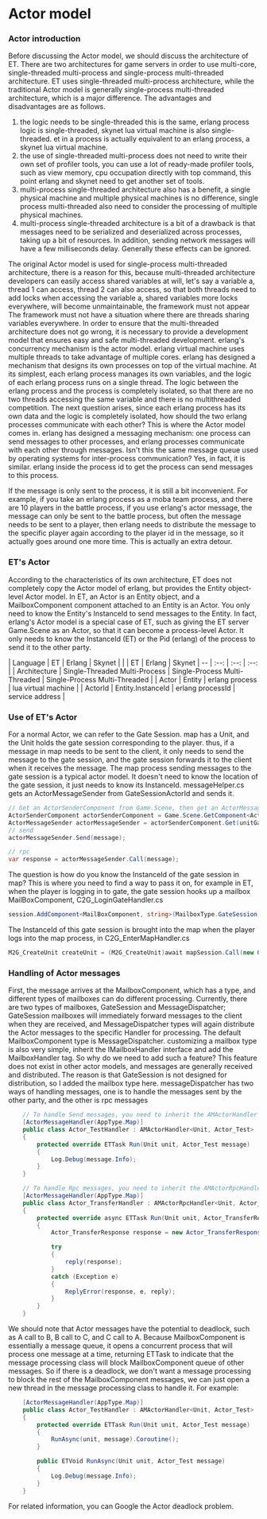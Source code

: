 # Actor model
### Actor introduction
Before discussing the Actor model, we should discuss the architecture of ET. There are two architectures for game servers in order to use multi-core, single-threaded multi-process and single-process multi-threaded architecture. ET uses single-threaded multi-process architecture, while the traditional Actor model is generally single-process multi-threaded architecture, which is a major difference. The advantages and disadvantages are as follows.  
1. the logic needs to be single-threaded this is the same, erlang process logic is single-threaded, skynet lua virtual machine is also single-threaded. et in a process is actually equivalent to an erlang process, a skynet lua virtual machine.  
2. the use of single-threaded multi-process does not need to write their own set of profiler tools, you can use a lot of ready-made profiler tools, such as view memory, cpu occupation directly with top command, this point erlang and skynet need to get another set of tools.  
3. multi-process single-threaded architecture also has a benefit, a single physical machine and multiple physical machines is no difference, single process multi-threaded also need to consider the processing of multiple physical machines.  
4. multi-process single-threaded architecture is a bit of a drawback is that messages need to be serialized and deserialized across processes, taking up a bit of resources. In addition, sending network messages will have a few milliseconds delay. Generally these effects can be ignored.  

The original Actor model is used for single-process multi-threaded architecture, there is a reason for this, because multi-threaded architecture developers can easily access shared variables at will, let's say a variable a, thread 1 can access, thread 2 can also access, so that both threads need to add locks when accessing the variable a, shared variables more locks everywhere, will become unmaintainable, the framework must not appear The framework must not have a situation where there are threads sharing variables everywhere. In order to ensure that the multi-threaded architecture does not go wrong, it is necessary to provide a development model that ensures easy and safe multi-threaded development. erlang's concurrency mechanism is the actor model. erlang virtual machine uses multiple threads to take advantage of multiple cores. erlang has designed a mechanism that designs its own processes on top of the virtual machine. At its simplest, each erlang process manages its own variables, and the logic of each erlang process runs on a single thread. The logic between the erlang process and the process is completely isolated, so that there are no two threads accessing the same variable and there is no multithreaded competition. The next question arises, since each erlang process has its own data and the logic is completely isolated, how should the two erlang processes communicate with each other? This is where the Actor model comes in. erlang has designed a messaging mechanism: one process can send messages to other processes, and erlang processes communicate with each other through messages. Isn't this the same message queue used by operating systems for inter-process communication? Yes, in fact, it is similar. erlang inside the process id to get the process can send messages to this process.   

If the message is only sent to the process, it is still a bit inconvenient. For example, if you take an erlang process as a moba team process, and there are 10 players in the battle process, if you use erlang's actor message, the message can only be sent to the battle process, but often the message needs to be sent to a player, then erlang needs to distribute the message to the specific player again according to the player id in the message, so it actually goes around one more time. This is actually an extra detour.

### ET's Actor
According to the characteristics of its own architecture, ET does not completely copy the Actor model of erlang, but provides the Entity object-level Actor model. In ET, an Actor is an Entity object, and a MailboxComponent component attached to an Entity is an Actor. You only need to know the Entity's InstanceId to send messages to the Entity. In fact, erlang's Actor model is a special case of ET, such as giving the ET server Game.Scene as an Actor, so that it can become a process-level Actor. It only needs to know the InstanceId (ET) or the Pid (erlang) of the process to send it to the other party.

| Language | ET | Erlang | Skynet |
| | ET | Erlang | Skynet | -- | :--: | :--: | :--: |
| Architecture | Single-Threaded Multi-Process | Single-Process Multi-Threaded | Single-Process Multi-Threaded |
| Actor | Entity | erlang process | lua virtual machine |
| ActorId | Entity.InstanceId | erlang processId | service address |

### Use of ET's Actor
For a normal Actor, we can refer to the Gate Session. map has a Unit, and the Unit holds the gate session corresponding to the player. thus, if a message in map needs to be sent to the client, it only needs to send the message to the gate session, and the gate session forwards it to the client when it receives the message. The map process sending messages to the gate session is a typical actor model. It doesn't need to know the location of the gate session, it just needs to know its InstanceId. messageHelper.cs gets an ActorMessageSender from GateSessionActorId and sends it.
```csharp
// Get an ActorSenderComponent from Game.Scene, then get an ActorMessageSender by InstanceId
ActorSenderComponent actorSenderComponent = Game.Scene.GetComponent<ActorSenderComponent>();
ActorMessageSender actorMessageSender = actorSenderComponent.Get(unitGateComponent.GateSessionActorId);
// send
actorMessageSender.Send(message);

// rpc
var response = actorMessageSender.Call(message);
```

The question is how do you know the InstanceId of the gate session in map? This is where you need to find a way to pass it on, for example in ET, when the player is logging in to gate, the gate session hooks up a mailbox MailBoxComponent, C2G_LoginGateHandler.cs
```csharp
session.AddComponent<MailBoxComponent, string>(MailboxType.GateSession);
```
The InstanceId of this gate session is brought into the map when the player logs into the map process, in C2G_EnterMapHandler.cs
```csharp
M2G_CreateUnit createUnit = (M2G_CreateUnit)await mapSession.Call(new G2M_CreateUnit() { PlayerId = player.Id, GateSessionId = session. InstanceId });
```

### Handling of Actor messages
First, the message arrives at the MailboxComponent, which has a type, and different types of mailboxes can do different processing. Currently, there are two types of mailboxes, GateSession and MessageDispatcher; GateSession mailboxes will immediately forward messages to the client when they are received, and MessageDispatcher types will again distribute the Actor messages to the specific Handler for processing. The default MailboxComponent type is MessageDispatcher. customizing a mailbox type is also very simple, inherit the IMailboxHandler interface and add the MailboxHandler tag. So why do we need to add such a feature? This feature does not exist in other actor models, and messages are generally received and distributed. The reason is that GateSession is not designed for distribution, so I added the mailbox type here. messageDispatcher has two ways of handling messages, one is to handle the messages sent by the other party, and the other is rpc messages  
```csharp
    // To handle Send messages, you need to inherit the AMActorHandler abstract class. The first generic parameter of the abstract class is the type of the Actor, and the second parameter is the type of the message
	[ActorMessageHandler(AppType.Map)]
	public class Actor_TestHandler : AMActorHandler<Unit, Actor_Test>
	{
		protected override ETTask Run(Unit unit, Actor_Test message)
		{
			Log.Debug(message.Info);
		}
	}

    // To handle Rpc messages, you need to inherit the AMActorRpcHandler abstract class, the first generic parameter of the abstract class is the type of the Actor, the second parameter is the type of the message, and the third parameter is the type of the returned message
    [ActorMessageHandler(AppType.Map)]
	public class Actor_TransferHandler : AMActorRpcHandler<Unit, Actor_TransferRequest, Actor_TransferResponse>
	{
		protected override async ETTask Run(Unit unit, Actor_TransferRequest message, Action<Actor_TransferResponse> reply)
		{
			Actor_TransferResponse response = new Actor_TransferResponse();

			try
			{
				reply(response);
			}
			catch (Exception e)
			{
				ReplyError(response, e, reply);
			}
		}
	}
```

We should note that Actor messages have the potential to deadlock, such as A call to B, B call to C, and C call to A. Because MailboxComponent is essentially a message queue, it opens a concurrent process that will process one message at a time, returning ETTask to indicate that the message processing class will block MailboxComponent queue of other messages. So if there is a deadlock, we don't want a message processing to block the rest of the MailboxComponent messages, we can just open a new thread in the message processing class to handle it. For example:
```csharp
	[ActorMessageHandler(AppType.Map)]
	public class Actor_TestHandler : AMActorHandler<Unit, Actor_Test>
	{
		protected override ETTask Run(Unit unit, Actor_Test message)
		{
			RunAsync(unit, message).Coroutine();
		}

        public ETVoid RunAsync(Unit unit, Actor_Test message)
        {
            Log.Debug(message.Info);
        }
	}
```
For related information, you can Google the Actor deadlock problem.


